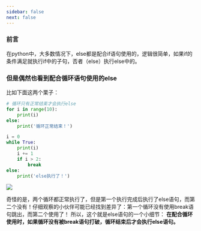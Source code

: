 ```yaml
---
sidebar: false
next: false
---
```

<BlogInfo/>






###  前言
在python中，大多数情况下，else都是配合if语句使用的，逻辑很简单，如果if的条件满足就执行if中的子句，否者（else）执行else中的。

### 但是偶然也看到配合循环语句使用的else

比如下面这两个栗子：

```python
# 循环只有正常结束才会执行else
for i in range(10):
    print(i)
else:
    print('循环正常结束！')

i = 0
while True:
    print(i)
    i += 1
    if i > 2:
        break
else:
    print('else执行了！')
```

![](http://www.lll.plus/media/image/2022/04/23/image-20220423161836-2.png)

奇怪的是，两个循环都正常执行了，但是第一个执行完成后执行了else语句，而第二个没有！仔细观察的小伙伴可能已经找到差异了：第一个循环没有使用break语句跳出，而第二个使用了！
所以，这个就是else语句的一个小细节： **在配合循环使用时，如果循环没有被break语句打破，循环结束后才会执行else语句。**












<ActionBox />
        
<style>#top-box {margin-top:0.5rem!important;}</style>